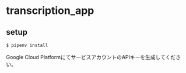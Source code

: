 # transcription_app

## setup 

```bash
$ pipenv install
```

Google Cloud PlatformにてサービスアカウントのAPIキーを生成してください。

